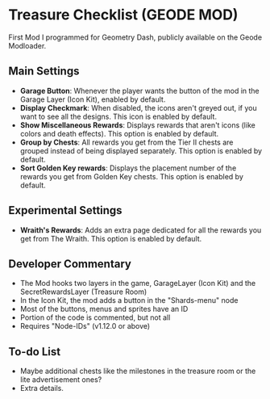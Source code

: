 # Treasure Checklist (GEODE MOD)

First Mod I programmed for Geometry Dash, publicly available on the Geode Modloader.

## Main Settings

- **Garage Button**: Whenever the player wants the button of the mod in the Garage Layer (Icon Kit), enabled by default.
- **Display Checkmark**: When disabled, the icons aren't greyed out, if you want to see all the designs. This icon is enabled by default.
- **Show Miscellaneous Rewards**: Displays rewards that aren't icons (like colors and death effects). This option is enabled by default.
- **Group by Chests**: All rewards you get from the Tier II chests are grouped instead of being displayed separately. This option is enabled by default.
- **Sort Golden Key rewards**: Displays the placement number of the rewards you get from Golden Key chests. This option is enabled by default.

## Experimental Settings

- **Wraith's Rewards**: Adds an extra page dedicated for all the rewards you get from The Wraith. This option is enabled by default.

## Developer Commentary

- The Mod hooks two layers in the game, GarageLayer (Icon Kit) and the SecretRewardsLayer (Treasure Room)
- In the Icon Kit, the mod adds a button in the "Shards-menu" node
- Most of the buttons, menus and sprites have an ID
- Portion of the code is commented, but not all
- Requires "Node-IDs" (v1.12.0 or above)

## To-do List

- Maybe additional chests like the milestones in the treasure room or the lite advertisement ones?
- Extra details.
